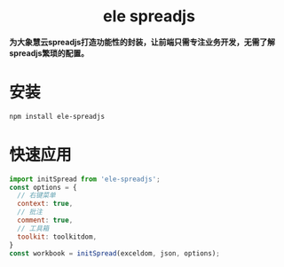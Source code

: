 <p><h1 align="center">ele spreadjs</h1></p>

**为大象慧云spreadjs打造功能性的封装，让前端只需专注业务开发，无需了解spreadjs繁琐的配置。**

# 安装

```bash
npm install ele-spreadjs
```

# 快速应用

```javascript
import initSpread from 'ele-spreadjs';
const options = {
  // 右键菜单
  context: true,
  // 批注
  comment: true,
  // 工具箱
  toolkit: toolkitdom,
}
const workbook = initSpread(exceldom, json, options);
```

